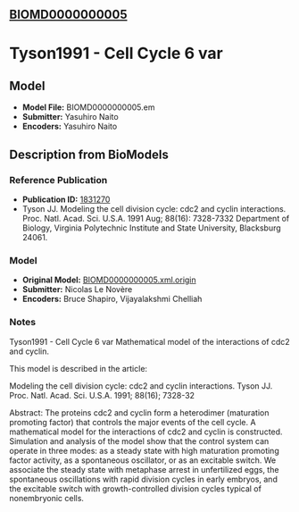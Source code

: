 [BIOMD0000000005](http://www.ebi.ac.uk/biomodels-main/BIOMD0000000005)
----------------------------------------------------------------------
Tyson1991 - Cell Cycle 6 var
======================================================================

Model
-----

* **Model File:** BIOMD0000000005.em
* **Submitter:** Yasuhiro Naito
* **Encoders:** Yasuhiro Naito

Description from BioModels
--------------------------

### Reference Publication

* **Publication ID:** [1831270](http://www.ncbi.nlm.nih.gov/pubmed/1831270)
* Tyson JJ. 
Modeling the cell division cycle: cdc2 and cyclin interactions. 
Proc. Natl. Acad. Sci. U.S.A. 1991 Aug; 88(16): 7328-7332 
Department of Biology, Virginia Polytechnic Institute and State University, Blacksburg 24061.  

### Model

* **Original Model:** [BIOMD0000000005.xml.origin](http://www.ebi.ac.uk/biomodels/models-main/publ/BIOMD0000000005/BIOMD0000000005.xml.origin)
* **Submitter:** Nicolas Le Novère
* **Encoders:** Bruce Shapiro, Vijayalakshmi Chelliah

### Notes

Tyson1991 - Cell Cycle 6 var
Mathematical model of the interactions of cdc2 and cyclin.

This model is described in the article:

Modeling the cell division cycle: cdc2 and cyclin interactions.
Tyson JJ.
Proc. Natl. Acad. Sci. U.S.A. 1991; 88(16); 7328-32

Abstract:
The proteins cdc2 and cyclin form a heterodimer (maturation promoting factor) that controls the major events of the cell cycle. A mathematical model for the interactions of cdc2 and cyclin is constructed. Simulation and analysis of the model show that the control system can operate in three modes: as a steady state with high maturation promoting factor activity, as a spontaneous oscillator, or as an excitable switch. We associate the steady state with metaphase arrest in unfertilized eggs, the spontaneous oscillations with rapid division cycles in early embryos, and the excitable switch with growth-controlled division cycles typical of nonembryonic cells.
